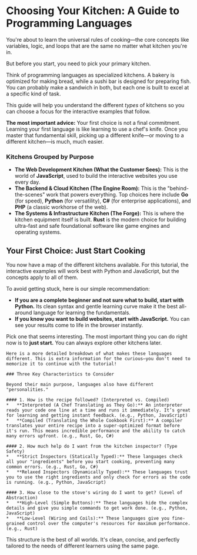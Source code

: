 # Choosing Your Kitchen: A Guide to Programming Languages

You're about to learn the universal rules of cooking—the core concepts like variables, logic, and loops that are the same no matter what kitchen you're in.

But before you start, you need to pick your primary kitchen.

Think of programming languages as specialized kitchens. A bakery is optimized for making bread, while a sushi bar is designed for preparing fish. You can probably make a sandwich in both, but each one is built to excel at a specific kind of task.

This guide will help you understand the different *types* of kitchens so you can choose a focus for the interactive examples that follow.

**The most important advice:** Your first choice is not a final commitment. Learning your first language is like learning to use a chef's knife. Once you master that fundamental skill, picking up a different knife—or moving to a different kitchen—is much, much easier.

### Kitchens Grouped by Purpose

*   **The Web Development Kitchen (What the Customer Sees):** This is the world of **JavaScript**, used to build the interactive websites you use every day.
*   **The Backend & Cloud Kitchen (The Engine Room):** This is the "behind-the-scenes" work that powers everything. Top choices here include **Go** (for speed), **Python** (for versatility), **C#** (for enterprise applications), and **PHP** (a classic workhorse of the web).
*   **The Systems & Infrastructure Kitchen (The Forge):** This is where the kitchen equipment itself is built. **Rust** is the modern choice for building ultra-fast and safe foundational software like game engines and operating systems.

## Your First Choice: Just Start Cooking

You now have a map of the different kitchens available. For this tutorial, the interactive examples will work best with Python and JavaScript, but the concepts apply to all of them.

To avoid getting stuck, here is our simple recommendation:

*   **If you are a complete beginner and not sure what to build, start with Python.** Its clean syntax and gentle learning curve make it the best all-around language for learning the fundamentals.
*   **If you know you want to build websites, start with JavaScript.** You can see your results come to life in the browser instantly.

Pick one that seems interesting. The most important thing you can do right now is to **just start.** You can always explore other kitchens later.

```admonish info title="Want to go deeper? Learn about the different types of kitchens." collapsible=true
Here is a more detailed breakdown of what makes these languages different. This is extra information for the curious—you don't need to memorize it to continue with the tutorial!

### Three Key Characteristics to Consider

Beyond their main purpose, languages also have different "personalities."

#### 1. How is the recipe followed? (Interpreted vs. Compiled)
*   **Interpreted (A Chef Translating as They Go):** An interpreter reads your code one line at a time and runs it immediately. It’s great for learning and getting instant feedback. (e.g., Python, JavaScript)
*   **Compiled (Translating the Whole Cookbook First):** A compiler translates your entire recipe into a super-optimized format before it's run. This means incredible performance and the ability to catch many errors upfront. (e.g., Rust, Go, C#)

#### 2. How much help do I want from the kitchen inspector? (Type Safety)
*   **Strict Inspectors (Statically Typed):** These languages check all your "ingredients" before you start cooking, preventing many common errors. (e.g., Rust, Go, C#)
*   **Relaxed Inspectors (Dynamically Typed):** These languages trust you to use the right ingredients and only check for errors as the code is running. (e.g., Python, JavaScript)

#### 3. How close to the stove's wiring do I want to get? (Level of Abstraction)
*   **High-Level (Simple Buttons):** These languages hide the complex details and give you simple commands to get work done. (e.g., Python, JavaScript)
*   **Low-Level (Wiring and Coils):** These languages give you fine-grained control over the computer's resources for maximum performance. (e.g., Rust)

```

This structure is the best of all worlds. It's clean, concise, and perfectly tailored to the needs of different learners using the same page.
